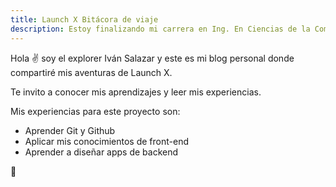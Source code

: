 ```yaml
---
title: Launch X Bitácora de viaje
description: Estoy finalizando mi carrera en Ing. En Ciencias de la Computación ¡y me encanta esta increíble oportunidad que LaunchX nos trae! 
---
```


Hola ✌️  soy el explorer Iván Salazar y este es mi blog personal donde compartiré mis aventuras de Launch X.

Te invito a conocer mis aprendizajes y leer mis experiencias.

Mis experiencias para este proyecto son:
  
  - Aprender Git y Github
  - Aplicar mis conocimientos de front-end
  - Aprender a diseñar apps de backend

🚀
